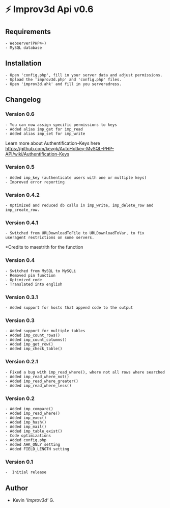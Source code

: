 # :zap: Improv3d Api v0.6
## Requirements
    - Webserver(PHP4+)
    - MySQL database

## Installation
    - Open 'config.php', fill in your server data and adjust permissions.
    - Upload the 'improv3d.php' and 'config.php' files.
    - Open 'improv3d.ahk' and fill in you serveradress.

## Changelog
### Version 0.6
    - You can now assign specific permissions to keys
    - Added alias imp_get for imp_read
    - Added alias imp_set for imp_write
Learn more about Authentification-Keys here https://github.com/kevgk/AutoHotkey-MySQL-PHP-API/wiki/Authentification-Keys

### Version 0.5
    - Added imp_key (authenticate users with one or multiple keys)
    - Improved error reporting

### Version 0.4.2
    - Optimized and reduced db calls in imp_write, imp_delete_row and imp_create_row.

### Version 0.4.1
    - Switched from URLDownloadToFile to URLDownloadToVar, to fix useragent restrictions on some servers.
*Credits to maestrith for the function

### Version 0.4
    - Switched from MySQL to MySQLi
    - Removed pin function
    - Optimized code
    - Translated into english

### Version 0.3.1
    - Added support for hosts that append code to the output

### Version 0.3
    - Added support for multiple tables
    - Added imp_count_rows()
    - Added imp_count_columns()
    - Added imp_get_row()
    - Added imp_check_table()

### Version 0.2.1
    - Fixed a bug with imp_read_where(), where not all rows where searched
    - Added imp_read_where_not()
    - Added imp_read_where_greater()
    - Added imp_read_where_less()

### Version 0.2
    - Added imp_compare()
    - Added imp_read_where()
    - Added imp_exec()
    - Added imp_hash()
    - Added imp_mail()
    - Added imp_table_exist()
    - Code optimizations
    - Added config.php
    - Added AHK_ONLY setting
    - Added FIELD_LENGTH setting

### Version 0.1
    -  Initial release

## Author
  - Kevin _'Improv3d'_ G.
